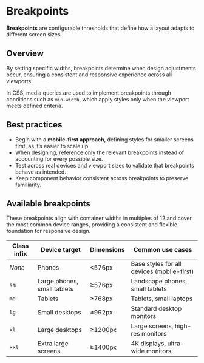 # Breakpoints

**Breakpoints** are configurable thresholds that define how a layout adapts to different screen sizes.

## Overview

By setting specific widths, breakpoints determine when design adjustments occur, ensuring a consistent
and responsive experience across all viewports.

In CSS, media queries are used to implement breakpoints through conditions such as `min-width`,
which apply styles only when the viewport meets defined criteria.

## Best practices

- Begin with a **mobile-first approach**, defining styles for smaller screens first, as it’s easier to scale up.
- When designing, reference only the relevant breakpoints instead of accounting for every possible size.
- Test across real devices and viewport sizes to validate that breakpoints behave as intended.
- Keep component behavior consistent across breakpoints to preserve familiarity.

## Available breakpoints

These breakpoints align with container widths in multiples of 12 and cover the most common device ranges,
providing a consistent and flexible foundation for responsive design.

| Class infix | Device target | Dimensions | Common use cases |
|-------------|--------------|------------|------------------|
| *None*      | Phones       | <576px     | Base styles for all devices (mobile-first) |
| `sm`        | Large phones, small tablets | ≥576px | Landscape phones, small tablets |
| `md`        | Tablets      | ≥768px     | Tablets, small laptops |
| `lg`        | Small desktops | ≥992px   | Standard desktop monitors |
| `xl`        | Large desktops | ≥1200px  | Large screens, high-res monitors |
| `xxl`       | Extra large screens | ≥1400px | 4K displays, ultra-wide monitors |

